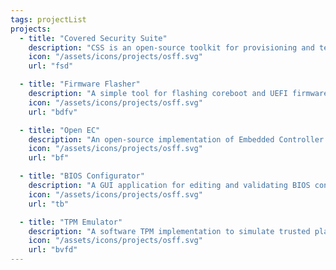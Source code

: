 ```yaml
---
tags: projectList
projects:
  - title: "Covered Security Suite"
    description: "CSS is an open-source toolkit for provisioning and testing security features in firmware, specifically supporting Intel platform security."
    icon: "/assets/icons/projects/osff.svg"
    url: "fsd"

  - title: "Firmware Flasher"
    description: "A simple tool for flashing coreboot and UEFI firmware onto various supported hardware platforms."
    icon: "/assets/icons/projects/osff.svg"
    url: "bdfv"

  - title: "Open EC"
    description: "An open-source implementation of Embedded Controller firmware for laptops and embedded systems."
    icon: "/assets/icons/projects/osff.svg"
    url: "bf"

  - title: "BIOS Configurator"
    description: "A GUI application for editing and validating BIOS configuration settings for enterprise systems."
    icon: "/assets/icons/projects/osff.svg"
    url: "tb"

  - title: "TPM Emulator"
    description: "A software TPM implementation to simulate trusted platform module operations for testing and development."
    icon: "/assets/icons/projects/osff.svg"
    url: "bvfd"
---
```

